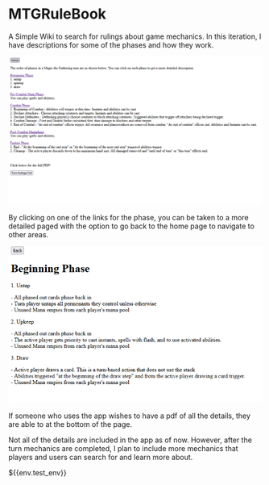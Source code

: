 # MTGRuleBook

A Simple Wiki to search for rulings about game mechanics. In this iteration, I have descriptions for some of the phases and how they work.

![image](https://github.com/KennethT404/MTGRuleBook/blob/main/MTG-home.PNG)

By clicking on one of the links for the phase, you can be taken to a more detailed paged with the option to go back to the home page to navigate to other areas.

![image](https://github.com/KennethT404/MTGRuleBook/blob/main/MTG-upkeep.PNG)

If someone who uses the app wishes to have a pdf of all the details, they are able to at the bottom of the page.


Not all of the details are included in the app as of now. However, after the turn mechanics are completed, I plan to include more mechanics that players and users can search for and learn more about.

${{env.test_env}}
